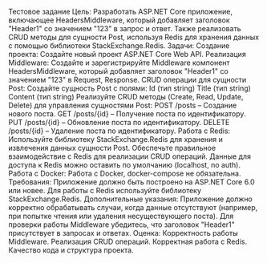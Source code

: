 Тестовое задание
Цель: Разработать ASP.NET Core приложение, включающее HeadersMiddleware, который добавляет заголовок "Header1" со значением "123" в запрос и ответ. Также реализовать CRUD методы для сущности Post, используя Redis для хранения данных с помощью библиотеки StackExchange.Redis.
Задачи:
Создание проекта:
Создайте новый проект ASP.NET Core Web API.
Реализация Middleware:
Создайте и зарегистрируйте Middleware компонент HeadersMiddleware, который добавляет заголовок "Header1" со значением "123" в Request, Response.
CRUD операции для сущности Post:
Создайте сущность Post с полями:
Id (тип string)
Title (тип string)
Content (тип string)
Реализуйте CRUD методы (Create, Read, Update, Delete) для управления сущностями Post:
POST /posts – Создание нового поста.
GET /posts/{id} – Получение поста по идентификатору.
PUT /posts/{id} – Обновление поста по идентификатору.
DELETE /posts/{id} – Удаление поста по идентификатору.
Работа с Redis:
Используйте библиотеку StackExchange.Redis для хранения и извлечения данных сущности Post.
Обеспечьте правильное взаимодействие с Redis для реализации CRUD операций.
Данные для доступа к Redis можно оставить по умолчанию (localhost, no auth).
Работа с Docker:
Работа с Docker, docker-compose не обязательна.
Требования:
Приложение должно быть построено на ASP.NET Core 6.0 или новее.
Для работы с Redis используйте библиотеку StackExchange.Redis.
Дополнительные указания:
Приложение должно корректно обрабатывать случаи, когда данные отсутствуют (например, при попытке чтения или удаления несуществующего поста).
Для проверки работы Middleware убедитесь, что заголовок "Header1" присутствует в запросах и ответах.
Оценка:
Корректность работы Middleware.
Реализация CRUD операций.
Корректная работа с Redis.
Качество кода и структура проекта.


